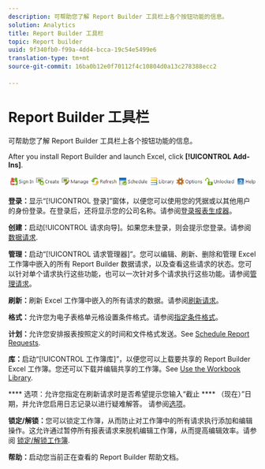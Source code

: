 ```yaml
---
description: 可帮助您了解 Report Builder 工具栏上各个按钮功能的信息。
solution: Analytics
title: Report Builder 工具栏
topic: Report builder
uuid: 9f340fb0-f99a-4dd4-bcca-19c54e5499e6
translation-type: tm+mt
source-git-commit: 16ba0b12e0f70112f4c10804d0a13c278388ecc2

---
```



# Report Builder 工具栏

可帮助您了解 Report Builder 工具栏上各个按钮功能的信息。

After you install Report Builder and launch Excel, click **[!UICONTROL Add-Ins]**.

![](assets/report_builder_toolbar.png)

**登录：**&#x200B;显示“[!UICONTROL 登录]”窗体，以便您可以使用您的凭据或以其他用户的身份登录。在登录后，还将显示您的公司名称。请参阅[登录报表生成器](/help/analyze/report-builder/setup/t-loggin-in-to-reportbuilder.md)。

**创建：**&#x200B;启动[!UICONTROL 请求向导]。如果您未登录，则会提示您登录。请参阅 [数据请求](/help/analyze/report-builder/data-requests/data-requests.md).

**管理：**&#x200B;启动“[!UICONTROL 请求管理器]”。您可以编辑、刷新、删除和管理 Excel 工作簿中嵌入的所有 Report Builder 数据请求，以及查看这些请求的状态。您可以针对单个请求执行这些功能，也可以一次针对多个请求执行这些功能。请参阅[管理请求](/help/analyze/report-builder/manage-requests/r-arb-manage-requests.md)。

**刷新：**&#x200B;刷新 Excel 工作簿中嵌入的所有请求的数据。请参阅[刷新请求](/help/analyze/report-builder/manage-requests/t-refresh-a-request.md)。

**格式：**&#x200B;允许您为电子表格单元格设置条件格式。请参阅[指定条件格式](/help/analyze/report-builder/manage-requests/specify-conditional-formatting.md)。

**计划：**&#x200B;允许您安排报表按照定义的时间和文件格式发送。See [Schedule Report Requests](/help/analyze/report-builder/schedule-report-requests.md).

**库：**&#x200B;启动“[!UICONTROL 工作簿库]”，以便您可以上载要共享的 Report Builder Excel 工作簿。您还可以下载并编辑共享的工作簿。See [Use the Workbook Library](/help/analyze/report-builder/workbook-library/t-upload-a-workbook.md).

**** 选项：允许您指定在刷新请求时是否希望提示您输入“截止 **** （现在）”日期，并允许您启用日志记录以进行疑难解答。 请参阅[选项](/help/analyze/report-builder/options.md)。

**锁定/解锁：**&#x200B;您可以锁定工作簿，从而防止对工作簿中的所有请求执行添加和编辑操作。这允许通过暂停所有报表请求来脱机编辑工作簿，从而提高编辑效率。请参阅 [锁定/解锁工作簿](/help/analyze/report-builder/workbook-library/protect-wb.md).

**帮助：**&#x200B;启动您当前正在查看的 Report Builder 帮助文档。
